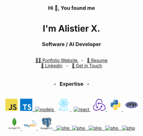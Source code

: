 <h3 align="center">
    Hi 👋, You found me <br />
</h3>
<h1 align="center">I'm Alistier X. <br /> </h1>
<h3 align="center">Software / AI Developer</h3>
<br />
<!--<p align="center"> <img src="https://komarev.com/ghpvc/?username=AlphaH7&label=Profile%20views&color=0e75b6&style=flat" alt="alistier-x" /> </p> -->

<div align="center"><a target="_blank" href="https://www.alistier.dev/"> 👨‍💻 Portfolio Website </a> &nbsp - &nbsp <a target="_blank" href="https://www.alistier.dev/Portfolio-Alistier_X.pdf">📁 Resume</a></div>
<div align="center"><a target="_blank" href="https://www.linkedin.com/in/alistier-x/">💼 Linkedin</a> &nbsp - &nbsp <a target="_blank" href="https://www.alistier.dev/contact/">🤙 Get in Touch</a></div>

<br />
<h3 align="center">
    - &nbsp Expertise &nbsp - <br />
    <br />
</h3>

<div align="center">
    <a href="https://developer.mozilla.org/en-US/docs/Web/JavaScript" target="_blank" rel="noreferrer"><img src="https://raw.githubusercontent.com/devicons/devicon/master/icons/javascript/javascript-original.svg" alt="javascript" width="40" height="40" /></a>&nbsp; 
    <a href="https://www.typescriptlang.org/" target="_blank" rel="noreferrer"> <img src="https://raw.githubusercontent.com/devicons/devicon/master/icons/typescript/typescript-original.svg" alt="typescript" width="40" height="40" /</a>&nbsp; 
    <a href="https://nodejs.org" target="_blank" rel="noreferrer"> <img src="https://img.icons8.com/fluency/512/node-js.png" alt="nodejs" width="40" height="40" /> </a>&nbsp; 
    <a href="https://reactjs.org/" target="_blank" rel="noreferrer"> <img src="https://raw.githubusercontent.com/devicons/devicon/master/icons/react/react-original-wordmark.svg" alt="react" width="40" height="40" /> </a>&nbsp; 
    <a href="https://flutter.dev/" target="_blank" rel="noreferrer"> <img src="https://cdn-images-1.medium.com/v2/resize:fit:1200/1*5-aoK8IBmXve5whBQM90GA.png" alt="react" width="40" height="40" /> </a>&nbsp; 
    <a href="https://redux.js.org" target="_blank" rel="noreferrer"> <img src="https://raw.githubusercontent.com/devicons/devicon/master/icons/redux/redux-original.svg" alt="redux" width="40" height="40" /> </a>&nbsp; 
    <a href="https://www.python.org" target="_blank" rel="noreferrer"> <img src="https://raw.githubusercontent.com/devicons/devicon/master/icons/python/python-original.svg" alt="python" width="40" height="40" /> </a>&nbsp; 
    <a href="https://www.php.net" target="_blank" rel="noreferrer"> <img src="https://raw.githubusercontent.com/devicons/devicon/master/icons/php/php-original.svg" alt="php" width="40" height="40" /> </a>
</div>
<br />
<div align="center">
  <a href="https://www.mongodb.com/" target="_blank" rel="noreferrer"> <img src="https://raw.githubusercontent.com/devicons/devicon/master/icons/mongodb/mongodb-original-wordmark.svg" alt="mongodb" width="40" height="40" /> </a>&nbsp; 
  <a href="https://www.mysql.com/" target="_blank" rel="noreferrer"> <img src="https://raw.githubusercontent.com/devicons/devicon/master/icons/mysql/mysql-original-wordmark.svg" alt="mysql" width="40" height="40" /> </a>&nbsp; 
  <a href="https://www.postgresql.org" target="_blank" rel="noreferrer"> <img src="https://raw.githubusercontent.com/devicons/devicon/master/icons/postgresql/postgresql-original-wordmark.svg" alt="postgresql" width="40" height="40" /> &nbsp; 
    <a href="https://dotnet.microsoft.com/en-us/learn/dotnet/what-is-dotnet" target="_blank" rel="noreferrer"> <img src="https://upload.wikimedia.org/wikipedia/commons/7/7d/Microsoft_.NET_logo.svg" alt="php" width="40" height="40" />&nbsp;
    <a href="https://www.docker.com/" target="_blank" rel="noreferrer"> <img src="https://icon2.cleanpng.com/20180802/apk/kisspng-docker-logo-kubernetes-microservices-cloud-computi-r-amp-d-solutions-custom-clould-solutions-5b6338501a79f4.7075951515332291361085.jpg" alt="php" width="40" height="40" /> &nbsp;
    <a href="https://kubernetes.io/" target="_blank" rel="noreferrer"> <img src="https://juststickers.in/wp-content/uploads/2018/11/kubernetes-wordmark.png" alt="php" width="40" height="40" /> &nbsp;
    <a href="https://aws.amazon.com/" target="_blank" rel="noreferrer"> <img src="https://banner2.cleanpng.com/20190418/qty/kisspng-amazon-web-services-logo-cloud-computing-amazon-co-logoaws-1-itnext-summit-5cb80ea9bc03d6.8054658415555662497701.jpg" alt="php" width="40" height="40" /> &nbsp;
    <a href="https://azure.microsoft.com/" target="_blank" rel="noreferrer"> <img src="https://www.securecloudaas.com/wp-content/uploads/2021/03/azure_logo_794_new.png" alt="php" width="40" height="40" /> 
    </div>
<!--  <a href="https://webpack.js.org" target="_blank" rel="noreferrer"> <img src="https://raw.githubusercontent.com/devicons/devicon/d00d0969292a6569d45b06d3f350f463a0107b0d/icons/webpack/webpack-original-wordmark.svg" alt="webpack" width="40" height="40"/> </a> -->
